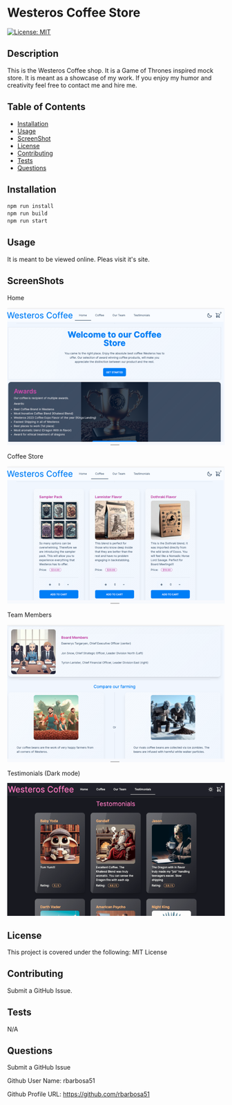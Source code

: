 # Westeros Coffee Store

[![License: MIT](https://img.shields.io/badge/License-MIT-yellow.svg)](https://opensource.org/licenses/MIT)

## Description

This is the Westeros Coffee shop. It is a Game of Thrones inspired mock store. It is meant as a showcase of my work. If you enjoy my humor and creativity feel free to contact me and hire me.

## Table of Contents

- [Installation](#installation)
- [Usage](#usage)
- [ScreenShot](#screenshot)
- [License](#license)
- [Contributing](#contributing)
- [Tests](#tests)
- [Questions](#questions)

## Installation

```bash
npm run install
npm run build
npm run start
```

## Usage

It is meant to be viewed online. Pleas visit it's site.

## ScreenShots

Home

![Home](./assets/1.png)

Coffee Store

![Coffee](./assets/2.png)

Team Members

![Team](./assets/3.png)

Testimonials (Dark mode)

![Testimonials](./assets/4.png)

## License

This project is covered under the following: MIT License

## Contributing

Submit a GitHub Issue.

## Tests

N/A

## Questions

Submit a GitHub Issue

Github User Name: rbarbosa51

Github Profile URL: https://github.com/rbarbosa51
